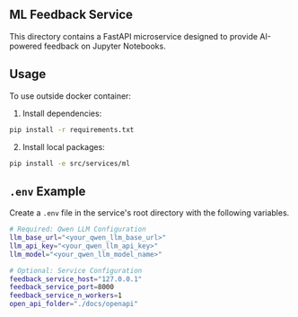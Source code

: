 ## ML Feedback Service

This directory contains a FastAPI microservice designed to provide AI-powered feedback on Jupyter Notebooks.

## Usage
To use outside docker container:
1. Install dependencies:
```bash
pip install -r requirements.txt
```
2. Install local packages:
```bash
pip install -e src/services/ml
```

## `.env` Example

Create a `.env` file in the service's root directory with the following variables.

```bash
# Required: Qwen LLM Configuration
llm_base_url="<your_qwen_llm_base_url>"
llm_api_key="<your_qwen_llm_api_key>"
llm_model="<your_qwen_llm_model_name>"

# Optional: Service Configuration
feedback_service_host="127.0.0.1"
feedback_service_port=8000
feedback_service_n_workers=1
open_api_folder="./docs/openapi"
```